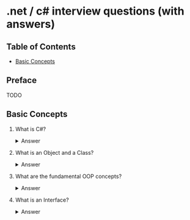 # .net / c# interview questions (with answers)

## Table of Contents

- [Basic Concepts](#basic-concepts)
## Preface
TODO

## Basic Concepts

1. What is C#?
    <details>
    <summary>Answer</summary>

    C# is a computer programming language. C# was created by Microsoft in 2000 to provide a modern general-purpose programming language that can be used to develop all kind of software targeting various platforms including Windows, Web, and Mobile using just one programming language. Today, C# is one of the most popular programming languages in the world. Millions of software developers use C# to build all kind of software. 
    </details>

2. What is an Object and a Class?
    <details>
    <summary>Answer</summary>

    A **Class** is an encapsulation of properties and methods that are used to represent a real-time entity. It is a data structure that brings all the instances together in a single unit.
    
    An **Object** in an instance of a Class. Technically, it is just a block of memory allocated that can be stored in the form of Variables, Array or a Collection.
    </details>

3.  What are the fundamental OOP concepts?
    <details>
    <summary>Answer</summary>

    - **Encapsulation** – The Internal representation of an object is hidden from the view outside object’s definition. Only the required information can be accessed whereas the rest of the data implementation is hidden.
    - **Abstraction** – It is a process of identifying the critical behavior and data of an object and eliminating the irrelevant details.
    - **Inheritance** – It is the ability to create new classes from another class. It is done by accessing, modifying and extending the behavior of objects in the parent class.
    - **Polymorphism** – The name means, one name, many forms. It is achieved by having multiple methods with the same name but different implementations.

    </details>

4. What is an Interface?
    <details>
    <summary>Answer</summary>

    An **Interface** is a class with no implementation. The only thing that it contains is the declaration of methods, properties, and events.
    </details>